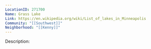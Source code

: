 ```yaml
---
LocationID: 271700
Name: Grass Lake
Link: https://en.wikipedia.org/wiki/List_of_lakes_in_Minneapolis
Community: "[[Southwest]]"
Neighborhood: "[[Kenny]]"
---
```


Description:
